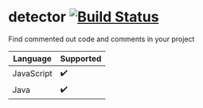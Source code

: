 # detector [![Build Status](https://travis-ci.com/simeg/detector.svg?token=N26ztkyW6iXxAQwi2QWe&branch=master)](https://travis-ci.com/simeg/detector)
Find commented out code and comments in your project

|  Language  | Supported |
| ---------- | --------- |
| JavaScript |     ✔️    |
| Java       |     ✔️    |
